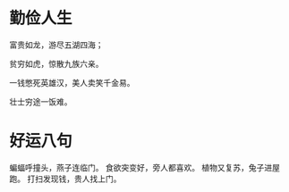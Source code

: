 # 勤俭人生

富贵如龙，游尽五湖四海；

贫穷如虎，惊散九族六亲。

一钱憋死英雄汉，美人卖笑千金易。

壮士穷途一饭难。



# 好运八句
蝙蝠呼撞头，燕子连临门。
食欲突变好，旁人都喜欢。
植物又复苏，兔子进屋跑。
打扫发现钱，贵人找上门。


